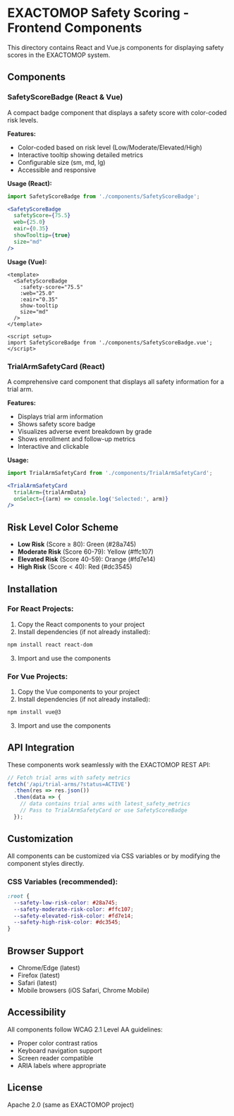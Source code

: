 # EXACTOMOP Safety Scoring - Frontend Components

This directory contains React and Vue.js components for displaying safety scores in the EXACTOMOP system.

## Components

### SafetyScoreBadge (React & Vue)

A compact badge component that displays a safety score with color-coded risk levels.

**Features:**
- Color-coded based on risk level (Low/Moderate/Elevated/High)
- Interactive tooltip showing detailed metrics
- Configurable size (sm, md, lg)
- Accessible and responsive

**Usage (React):**
```jsx
import SafetyScoreBadge from './components/SafetyScoreBadge';

<SafetyScoreBadge 
  safetyScore={75.5} 
  web={25.0} 
  eair={0.35} 
  showTooltip={true}
  size="md"
/>
```

**Usage (Vue):**
```vue
<template>
  <SafetyScoreBadge 
    :safety-score="75.5" 
    :web="25.0" 
    :eair="0.35" 
    show-tooltip
    size="md"
  />
</template>

<script setup>
import SafetyScoreBadge from './components/SafetyScoreBadge.vue';
</script>
```

### TrialArmSafetyCard (React)

A comprehensive card component that displays all safety information for a trial arm.

**Features:**
- Displays trial arm information
- Shows safety score badge
- Visualizes adverse event breakdown by grade
- Shows enrollment and follow-up metrics
- Interactive and clickable

**Usage:**
```jsx
import TrialArmSafetyCard from './components/TrialArmSafetyCard';

<TrialArmSafetyCard 
  trialArm={trialArmData} 
  onSelect={(arm) => console.log('Selected:', arm)}
/>
```

## Risk Level Color Scheme

- **Low Risk** (Score ≥ 80): Green (#28a745)
- **Moderate Risk** (Score 60-79): Yellow (#ffc107)
- **Elevated Risk** (Score 40-59): Orange (#fd7e14)
- **High Risk** (Score < 40): Red (#dc3545)

## Installation

### For React Projects:

1. Copy the React components to your project
2. Install dependencies (if not already installed):
```bash
npm install react react-dom
```

3. Import and use the components

### For Vue Projects:

1. Copy the Vue components to your project
2. Install dependencies (if not already installed):
```bash
npm install vue@3
```

3. Import and use the components

## API Integration

These components work seamlessly with the EXACTOMOP REST API:

```javascript
// Fetch trial arms with safety metrics
fetch('/api/trial-arms/?status=ACTIVE')
  .then(res => res.json())
  .then(data => {
    // data contains trial arms with latest_safety_metrics
    // Pass to TrialArmSafetyCard or use SafetyScoreBadge
  });
```

## Customization

All components can be customized via CSS variables or by modifying the component styles directly.

### CSS Variables (recommended):

```css
:root {
  --safety-low-risk-color: #28a745;
  --safety-moderate-risk-color: #ffc107;
  --safety-elevated-risk-color: #fd7e14;
  --safety-high-risk-color: #dc3545;
}
```

## Browser Support

- Chrome/Edge (latest)
- Firefox (latest)
- Safari (latest)
- Mobile browsers (iOS Safari, Chrome Mobile)

## Accessibility

All components follow WCAG 2.1 Level AA guidelines:
- Proper color contrast ratios
- Keyboard navigation support
- Screen reader compatible
- ARIA labels where appropriate

## License

Apache 2.0 (same as EXACTOMOP project)

